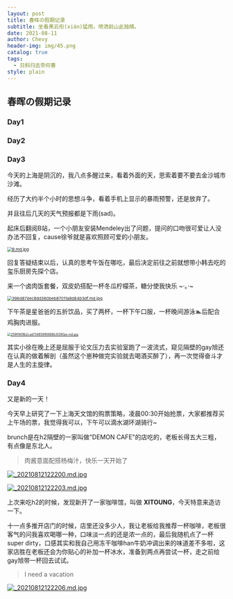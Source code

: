 ```yaml
---
layout: post
title: 春晖の假期记录
subtitle: 坐看黑云衔(xián)猛雨，喷洒前山此独晴。
date: 2021-08-11
author: Chevy
header-img: img/45.png
catalog: true
tags:
  - 日斜归去奈何春
style: plain
---
```


## 春晖の假期记录

### Day1

### Day2

### Day3

今天的上海是阴沉的，我八点多醒过来，看着外面的天，思索着要不要去金沙城市沙滩。

经历了大约半个小时的思想斗争，看着手机上显示的暴雨预警，还是放弃了。

并且往后几天的天气预报都是下雨(sad)。

起床后翻阅B站，一个小朋友安装Mendeley出了问题，提问的口吻很可爱让人没办法不回复，cause徐爷就是喜欢照顾可爱的小朋友。

[<img src="https://img.xuchunhui.top/images/2021/08/11/B.md.jpg" alt="B.md.jpg" style="zoom: 67%;" />](https://img.xuchunhui.top/image/XA92)

回复答疑结束以后，认真的思考午饭在哪吃，最后决定前往之前就想带小韩去吃的玺乐厨房先探个店。

来一个卤肉饭套餐，双皮奶搭配一杯冬瓜柠檬茶，糖分使我快乐  ~·。·~

[<img src="https://img.xuchunhui.top/images/2021/08/12/396d874ec8dd360beb87011a8d84b3df.md.jpg" alt="396d874ec8dd360beb87011a8d84b3df.md.jpg" style="zoom:67%;" />](https://img.xuchunhui.top/image/XYe7)

下午茶是星爸爸的五折饮品，买了两杯，一杯下午口服，一杯晚间游泳🏊‍后配合鸡胸肉进服。

[<img src="https://img.xuchunhui.top/images/2021/08/12/259ff909b2cad73465995688b3f290ae.md.jpg" alt="259ff909b2cad73465995688b3f290ae.md.jpg" style="zoom:50%;" />](https://img.xuchunhui.top/image/Xp7E)

其实小徐在晚上还是屈服于论文压力去实验室跑了一波流式，窥见隔壁的gay旭还在认真的做着解剖（虽然这个崽种做完实验就去喝酒买醉了），再一次觉得奋斗才是人生的主旋律。

### Day4

又是新的一天！

今天早上研究了一下上海天文馆的购票策略，凌晨00:30开始抢票，大家都推荐买上午场的票，我觉得我可以，下午可以滴水湖环湖骑行~

brunch是在h2隔壁的一家叫做“DEMON CAFE"的店吃的，老板长得五大三粗，有点像是东北人。

> 肉酱意面配搭杨梅汁，快乐一天开始了

[![_20210812122200.md.jpg](https://img.xuchunhui.top/images/2021/08/12/_20210812122200.md.jpg)](https://img.xuchunhui.top/image/X7dd)

[![_20210812122203.md.jpg](https://img.xuchunhui.top/images/2021/08/12/_20210812122203.md.jpg)](https://img.xuchunhui.top/image/XxnA)

上次来吃h2的时候，发现新开了一家咖啡馆，叫做 **XITOUNG**，今天特意来造访一下。

十一点多推开店门的时候，店里还没多少人，我让老板给我推荐一杯咖啡，老板很客气的问我喜欢喝哪一种，口味淡一点的还是浓一点的，最后我随机点了一杯super dirty，口感其实和我自己用冻干咖啡han牛奶冲调出来的味道差不多啦，这家店胜在老板还会为你贴心的补加一杯冰水，准备到两点再尝试一杯，走之前给gay旭带一杯回去试试。

> I need a vacation

[![_20210812122206.md.jpg](https://img.xuchunhui.top/images/2021/08/12/_20210812122206.md.jpg)](https://img.xuchunhui.top/image/XOmg)
